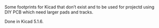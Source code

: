 Some footprints for Kicad that don’t exist and to be used for projectd using DIY PCB which need larger pads and tracks.

Done in Kicad 5.1.6.